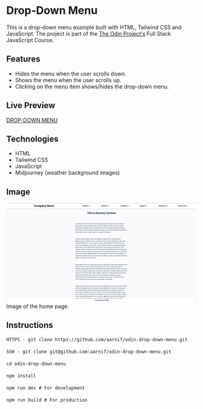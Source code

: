 # Drop-Down Menu

This is a drop-down menu example built with HTML, Tailwind CSS and JavaScript.
The project is part of the [The Odin Project's](https://www.theodinproject.com/) Full Stack JavaScript Course.

## Features

- Hides the menu when the user scrolls down.
- Shows the menu when the user scrolls up.
- Clicking on the menu item shows/hides the drop-down menu.

## Live Preview

[DROP-DOWN MENU](https://aarnif.github.io/odin-drop-down-menu/)

## Technologies

- HTML
- Tailwind CSS
- JavaScript
- Midjourney (weather background images)

## Image

![Index Page](src/assets/images/page.png)
Image of the home page.

## Instructions

```
HTTPS - git clone https://github.com/aarnif/odin-drop-down-menu.git

SSH - git clone git@github.com:aarnif/odin-drop-down-menu.git

cd odin-drop-down-menu

npm install

npm run dev # For development

npm run build # For production
```
